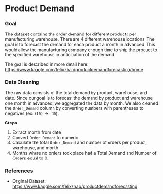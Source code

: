 # Product Demand

### Goal

The dataset contains the order demand for different products per manufacturing warehouse.  There are 4 different warehouse locations.  The goal is to forecast the demand for each product a month in advanced.  This would allow the manufacturing company enough time to ship the product to the specified warehouse in anticipation of the demand.

The goal is described in more detail here: <https://www.kaggle.com/felixzhao/productdemandforecasting/home>


### Data Cleaning

The raw data consists of the total demand by product, warehouse, and date.  Since our goal is to forecast the demand by product and warehouse one month in advanced, we aggregated the data by month.  We also cleaned the `Order_Demand` column by converting numbers with parentheses to negatives (ex: `(10)` -> `-10`).

**Steps**

1. Extract month from date
2. Convert `Order_Demand` to numeric
3. Calculate the total `Order_Demand` and number of orders per product, warehouse, and month.
4. Months where no orders took place had a Total Demand and Number of Orders equal to 0.

### References

* Original Dataset: <https://www.kaggle.com/felixzhao/productdemandforecasting>